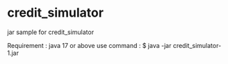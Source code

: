 # credit_simulator
jar sample for credit_simulator



Requirement : 
java 17 or above
use command : 
$ java -jar credit_simulator-1.jar
